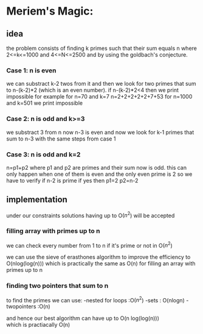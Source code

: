 # Meriem's Magic:

## idea

the problem consists of finding k primes such that their sum equals n
where 2<=k<=1000 and 4<=N<=2500 and by using the goldbach's conjecture.

### Case 1: **n is even**

we can substract k-2 twos from it and then we look for two
primes that sum to n-(k-2)\*2 (which is an even number).
if n-(k-2)\*2<4 then we print impossible
for example for n=70 and k=7
n=2+2+2+2+2+7+53
for n=1000 and k=501 we print impossible

### Case 2: **n is odd and k>=3**

we substract 3 from n now n-3 is even
and now we look for k-1 primes that sum to n-3 with the same steps from case 1

### Case 3: **n is odd and k=2**

n=p1+p2 where p1 and p2 are primes and their
sum now is odd. this can only happen when one of them is even
and the only even prime is 2 so we have to verify if n-2 is prime
if yes then p1=2 p2=n-2

## implementation

under our constraints solutions having up to O($n^2$) will be accepted

### filling array with primes up to n

we can check every number from 1 to n  if it's prime or not in O($n^2$)  

we can use the sieve of erasthones algorithm to improve the efficiency to O(nlog(log(n))) which is practically the same as O(n)
for filling an array with primes up to n  

### finding two pointers that sum to n

to find the primes we can use:
    -nested for loops :O($n^2$)
    -sets : O(nlogn)
    -twopointers :O(n)

and hence our best algorithm can have up to O(n log(log(n)))  
which is practiacally O(n)
